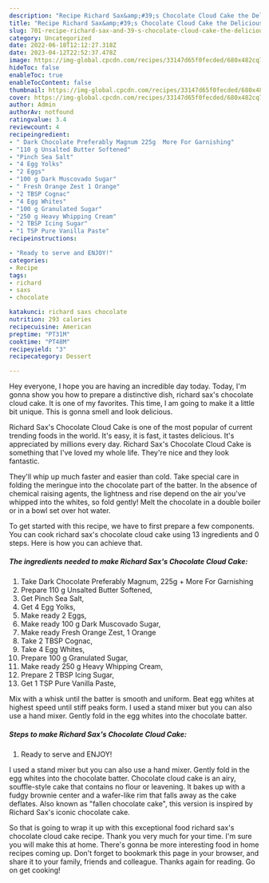 ```yaml
---
description: "Recipe Richard Sax&amp;#39;s Chocolate Cloud Cake the Delicious"
title: "Recipe Richard Sax&amp;#39;s Chocolate Cloud Cake the Delicious"
slug: 701-recipe-richard-sax-and-39-s-chocolate-cloud-cake-the-delicious
category: Uncategorized
date: 2022-06-18T12:12:27.318Z
date: 2023-04-12T22:52:37.478Z
image: https://img-global.cpcdn.com/recipes/33147d65f0fecded/680x482cq70/richard-saxs-chocolate-cloud-cake-recipe-main-photo.jpg
hideToc: false
enableToc: true
enableTocContent: false
thumbnail: https://img-global.cpcdn.com/recipes/33147d65f0fecded/680x482cq70/richard-saxs-chocolate-cloud-cake-recipe-main-photo.jpg
cover: https://img-global.cpcdn.com/recipes/33147d65f0fecded/680x482cq70/richard-saxs-chocolate-cloud-cake-recipe-main-photo.jpg
author: Admin
authorAv: notfound
ratingvalue: 3.4
reviewcount: 4
recipeingredient:
- " Dark Chocolate Preferably Magnum 225g  More For Garnishing"
- "110 g Unsalted Butter Softened"
- "Pinch Sea Salt"
- "4 Egg Yolks"
- "2 Eggs"
- "100 g Dark Muscovado Sugar"
- " Fresh Orange Zest 1 Orange"
- "2 TBSP Cognac"
- "4 Egg Whites"
- "100 g Granulated Sugar"
- "250 g Heavy Whipping Cream"
- "2 TBSP Icing Sugar"
- "1 TSP Pure Vanilla Paste"
recipeinstructions:

- "Ready to serve and ENJOY!"
categories:
- Recipe
tags:
- richard
- saxs
- chocolate

katakunci: richard saxs chocolate 
nutrition: 293 calories
recipecuisine: American
preptime: "PT31M"
cooktime: "PT48M"
recipeyield: "3"
recipecategory: Dessert

---
```



Hey everyone, I hope you are having an incredible day today. Today, I'm gonna show you how to prepare a distinctive dish, richard sax&#39;s chocolate cloud cake. It is one of my favorites. This time, I am going to make it a little bit unique. This is gonna smell and look delicious.

Richard Sax&#39;s Chocolate Cloud Cake is one of the most popular of current trending foods in the world. It's easy, it is fast, it tastes delicious. It's appreciated by millions every day. Richard Sax&#39;s Chocolate Cloud Cake is something that I've loved my whole life. They're nice and they look fantastic.

They&#39;ll whip up much faster and easier than cold. Take special care in folding the meringue into the chocolate part of the batter. In the absence of chemical raising agents, the lightness and rise depend on the air you&#39;ve whipped into the whites, so fold gently! Melt the chocolate in a double boiler or in a bowl set over hot water.


To get started with this recipe, we have to first prepare a few components. You can cook richard sax&#39;s chocolate cloud cake using 13 ingredients and 0 steps. Here is how you can achieve that.

<!--inarticleads1-->

##### The ingredients needed to make Richard Sax&#39;s Chocolate Cloud Cake:

1. Take  Dark Chocolate Preferably Magnum, 225g + More For Garnishing
1. Prepare 110 g Unsalted Butter Softened,
1. Get Pinch Sea Salt,
1. Get 4 Egg Yolks,
1. Make ready 2 Eggs,
1. Make ready 100 g Dark Muscovado Sugar,
1. Make ready  Fresh Orange Zest, 1 Orange
1. Take 2 TBSP Cognac,
1. Take 4 Egg Whites,
1. Prepare 100 g Granulated Sugar,
1. Make ready 250 g Heavy Whipping Cream,
1. Prepare 2 TBSP Icing Sugar,
1. Get 1 TSP Pure Vanilla Paste,


Mix with a whisk until the batter is smooth and uniform. Beat egg whites at highest speed until stiff peaks form. I used a stand mixer but you can also use a hand mixer. Gently fold in the egg whites into the chocolate batter. 

<!--inarticleads2-->

##### Steps to make Richard Sax&#39;s Chocolate Cloud Cake:


1. Ready to serve and ENJOY!

I used a stand mixer but you can also use a hand mixer. Gently fold in the egg whites into the chocolate batter. Chocolate cloud cake is an airy, souffle-style cake that contains no flour or leavening. It bakes up with a fudgy brownie center and a wafer-like rim that falls away as the cake deflates. Also known as &#34;fallen chocolate cake&#34;, this version is inspired by Richard Sax&#39;s iconic chocolate cake. 

So that is going to wrap it up with this exceptional food richard sax&#39;s chocolate cloud cake recipe. Thank you very much for your time. I'm sure you will make this at home. There's gonna be more interesting food in home recipes coming up. Don't forget to bookmark this page in your browser, and share it to your family, friends and colleague. Thanks again for reading. Go on get cooking!
